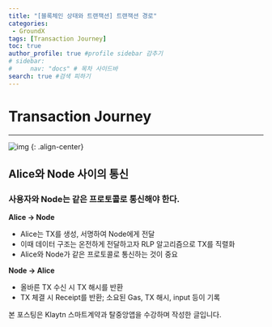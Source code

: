```yaml
---
title: "[블록체인 상태와 트랜잭션] 트랜잭션 경로"
categories:
 - GroundX
tags: [Transaction Journey] 
toc: true
author_profile: true #profile sidebar 감추기
# sidebar:
#     nav: "docs" # 목차 사이드바
search: true #검색 피하기
---
```


# **Transaction Journey**
----------------

![img](../../images/2022-08-05-gxblockchain13/img-20220805133058397.png)
{: .align-center}

## **Alice와 Node 사이의 통신**

### **사용자와 Node는 같은 프로토콜로 통신해야 한다.**

**Alice -> Node**

- Alice는 TX를 생성, 서명하여 Node에게 전달
- 이때 데이터 구조는 온전하게 전달하고자 RLP 알고리즘으로 TX를 직렬화
- Alice와 Node가 같은 프로토콜로 통신하는 것이 중요

**Node -> Alice**

- 올바른 TX 수신 시 TX 해시를 반환
- TX 체결 시 Receipt를 반환; 소요된 Gas, TX 해시, input 등이 기록

<div class="notice">
  <p>본 포스팅은 Klaytn 스마트계약과 탈중앙앱을 수강하며 작성한 글입니다.</p>
</div>